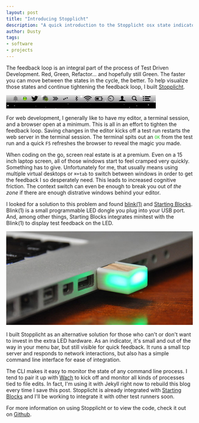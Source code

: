 ```yaml
---
layout: post
title: "Introducing Stopplicht"
description: "A quick introduction to the Stopplicht osx state indicator."
author: Dusty
tags:
- software
- projects
---
```


The feedback loop is an integral part of the process of Test Driven Development. Red, Green, Refactor... and hopefully still Green. The faster you can move between the states in the cycle, the better. To help visualize those states and continue tightening the feedback loop, I built [Stopplicht](http://github.com/dustyburwell/stopplicht).

![demo](/static/stopplicht/animated_demo.gif)

For web development, I generally like to have my editor, a terminal session, and a browser open at a minimum. This is all in an effort to tighten the feedback loop. Saving changes in the editor kicks off a test run restarts the web server in the terminal session. The terminal spits out an <code style="color: limegreen">OK</code> from the test run and a quick `F5` refreshes the browser to reveal the magic you made.

When coding on the go, screen real estate is at a premium. Even on a 15 inch laptop screen, all of those windows start to feel cramped very quickly. Something has to give. Unfortunately for me, that usually means using multiple virtual desktops or `⌘+tab` to switch between windows in order to get the feedback I so desperately need. This leads to increased cognitive friction. The context switch can even be enough to break you out of *the zone* if there are enough distrative windows behind your editor.

I looked for a solution to this problem and found [blink(1)](http://thingm.com/products/blink-1/) and [Starting Blocks](https://github.com/darrencauthon/starting_blocks). Blink(1) is a small programmable LED dongle you plug into your USB port. And, among other things, Starting Blocks integrates minitest with the Blink(1) to display test feedback on the LED.

![blink demo](/static/stopplicht/blink_demo.jpg)

I built Stopplicht as an alternative solution for those who can't or don't want to invest in the extra LED hardware. As an indicator, it's small and out of the way in your menu bar, but still visible for quick feedback. It runs a small tcp server and responds to network interactions, but also has a simple command line interface for ease of integration.

The CLI makes it easy to monitor the state of any command line process. I tend to pair it up with [Wach](https://github.com/quackingduck/wach) to kick off and monitor all kinds of processes tied to file edits. In fact, I'm using it with Jekyll right now to rebuild this blog every time I save this post. Stopplicht is already integrated with [Starting Blocks](https://github.com/darrencauthon/starting_blocks-stopplicht) and I'll be working to integrate it with other test runners soon.

For more information on using Stopplicht or to view the code, check it out on [Github](https://github.com/dustyburwell/stopplicht).
